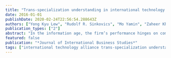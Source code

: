 ```yaml
---
title: "Trans-specialization understanding in international technology alliances: the influence of cultural distance"
date: 2016-01-01
publishDate: 2020-02-24T22:56:54.288643Z
authors: ["Yong Kyu Lew", "Rudolf R. Sinkovics", "Mo Yamin", "Zaheer Khan"]
publication_types: ["2"]
abstract: "In the information age, the firm’s performance hinges on combining partners’ specialist knowledge to achieve value co-creation. Combining knowledge from different specialties could be a costly process in the international technology alliances (ITAs) context. We argue that the combination of different specializations requires the development of ‘trans-specialization understanding’ (TSU) instead of the internalization of partners’ specialist knowledge. This paper examines the extent to which inter-firm governance in ITAs shapes TSU, and whether the development of TSU is endangered by cultural distance. We hypothesize that relational governance, product modularity, and cultural distance influence TSU development, which in turn influences firm performance. We collected data from 110 non-equity ITAs between software and hardware firms participating in the mobile device sector. We analyzed the data using partial least squares path modeling. Our findings suggest that TSU largely depends on product modularity and relational governance in alliances. However, while cultural distance negatively moderates the path from relational governance to TSU, it has no effect on the relationship between product modularity and TSU. Based on this, we conclude that product modularity can substitute for relational governance when strong relational norms are not well-developed in international alliances. Thus, cultural distance does not invariably amount to a liability in ITAs."
featured: false
publication: "*Journal of International Business Studies*"
tags: ["international technology alliance trans-specialization understanding cultural distance product modularity relational governance"]
---
```


